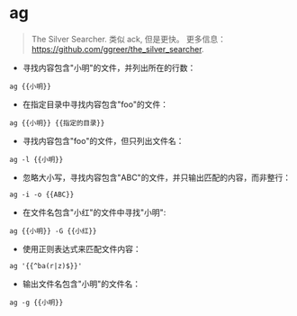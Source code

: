 # ag

> The Silver Searcher. 类似 ack, 但是更快。
> 更多信息：<https://github.com/ggreer/the_silver_searcher>.

- 寻找内容包含"小明"的文件，并列出所在的行数：

`ag {{小明}}`

- 在指定目录中寻找内容包含"foo"的文件：

`ag {{小明}} {{指定的目录}}`

- 寻找内容包含"foo"的文件，但只列出文件名：

`ag -l {{小明}}`

- 忽略大小写，寻找内容包含"ABC"的文件，并只输出匹配的内容，而非整行：

`ag -i -o {{ABC}}`

- 在文件名包含"小红"的文件中寻找"小明":

`ag {{小明}} -G {{小红}}`

- 使用正则表达式来匹配文件内容：

`ag '{{^ba(r|z)$}}'`

- 输出文件名包含"小明"的文件名：

`ag -g {{小明}}`
